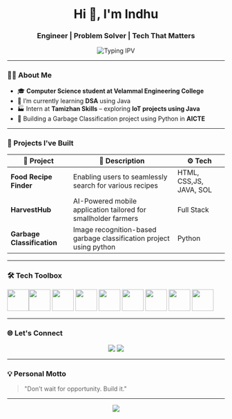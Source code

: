 <h1 align="center">Hi 👋, I'm Indhu</h1>
<h3 align="center">Engineer | Problem Solver | Tech That Matters</h3>

<p align="center">
  <img src="https://readme-typing-svg.demolab.com?font=Fira+Code&size=22&pause=1000&center=true&vCenter=true&width=435&lines=Vision+for+the+future.;Action+in+the+present.;Learning+today.+Leading+tomorrow;Engineering+Ideas+Into+Reality!" alt="Typing IPV" />
</p>

---

### 🧑‍💻 About Me

- 🎓 **Computer Science student at Velammal Engineering College**
- 🌱 I’m currently learning **DSA** using Java 
- 🏭 Intern at **Tamizhan Skills** – exploring **IoT projects using Java**  
- 🤖 Building a Garbage Classification project using Python in **AICTE**  

---

### 🚀 Projects I've Built

| 🔧 Project | 💬 Description | ⚙️ Tech |
|-----------|----------------|---------|
| **Food Recipe Finder** | Enabling users to seamlessly search for various recipes | HTML, CSS,JS, JAVA, SOL |
| **HarvestHub** | AI-Powered mobile application tailored for smallholder farmers | Full Stack |
| **Garbage Classification** | Image recognition-based garbage classification project using python | Python |


---

### 🛠️ Tech Toolbox

<img height="50" width="50" src="https://img.icons8.com/color/48/000000/java-coffee-cup-logo.png" /><img height="50" width="50" src="https://img.icons8.com/color/48/000000/python.png" /> <img height="50" width="50" src="https://img.icons8.com/color/48/000000/c-plus-plus-logo.png" /> <img height="50" width="50" src="https://img.icons8.com/color/48/000000/html-5.png" /> <img height="50" width="50" src="https://img.icons8.com/color/48/000000/css3.png" />  <img height="50" width="50" src="https://img.icons8.com/color/48/000000/bootstrap.png" />
<img height="50" width="50" src="https://img.icons8.com/color/48/000000/javascript.png"/>
<img height="50" width="50" src="https://img.icons8.com/color/48/000000/mysql-logo.png"/> <img height="50" width="50" src="https://img.icons8.com/color/48/000000/mongodb.png"/> 

---

### 🌐 Let's Connect

<p align="center">
  <a href="https://github.com/Indhu-pv"><img src="https://img.shields.io/badge/GitHub-181717?style=for-the-badge&logo=github&logoColor=white" /></a>
  <a href="https://www.linkedin.com/in/indhu-pv"><img src="https://img.shields.io/badge/LinkedIn-0A66C2?style=for-the-badge&logo=linkedin&logoColor=white" /></a>
</p>

---

### 💡 Personal Motto

> "Don’t wait for opportunity. Build it."

---

<p align="center">
  <img src="https://capsule-render.vercel.app/api?type=waving&color=0aa0f7&height=120&section=footer"/>
</p>



